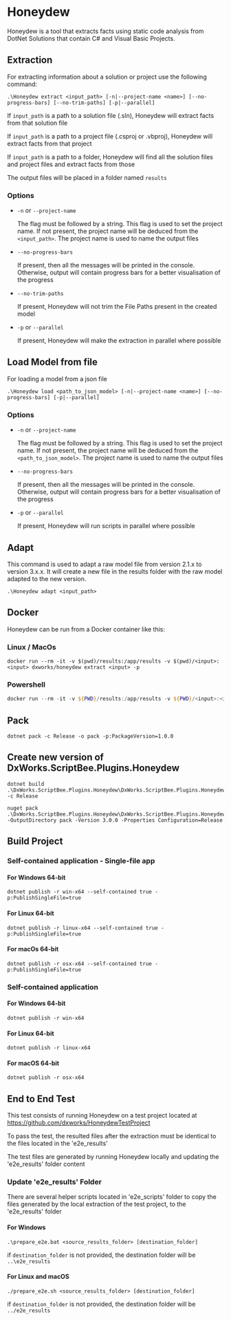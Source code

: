 ﻿# Honeydew

Honeydew is a tool that extracts facts using static code analysis from DotNet Solutions that contain C# and Visual Basic
Projects.

## Extraction

For extracting information about a solution or project use the following command:

```
.\Honeydew extract <input_path> [-n|--project-name <name>] [--no-progress-bars] [--no-trim-paths] [-p|--parallel]
```

If `input_path` is a path to a solution file (.sln), Honeydew will extract facts from that solution file

If `input_path` is a path to a project file (.csproj or .vbproj), Honeydew will extract facts from that project

If `input_path` is a path to a folder, Honeydew will find all the solution files and project files and extract facts
from those

The output files will be placed in a folder named `results`

### Options

- `-n` or `--project-name`

  The flag must be followed by a string. This flag is used to set the project name. If not present, the project name
  will be deduced from the `<input_path>`. The project name is used to name the output files


- `--no-progress-bars`

  If present, then all the messages will be printed in the console. Otherwise, output will contain progress bars for a
  better visualisation of the progress


- `--no-trim-paths`

  If present, Honeydew will not trim the File Paths present in the created model


- `-p` or `--parallel`

  If present, Honeydew will make the extraction in parallel where possible

## Load Model from file

For loading a model from a json file

```
.\Honeydew load <path_to_json_model> [-n|--project-name <name>] [--no-progress-bars] [-p|--parallel]
```

### Options

- `-n` or `--project-name`

  The flag must be followed by a string. This flag is used to set the project name. If not present, the project name
  will be deduced from the `<path_to_json_model>`. The project name is used to name the output files


- `--no-progress-bars`

  If present, then all the messages will be printed in the console. Otherwise, output will contain progress bars for a
  better visualisation of the progress


- `-p` or `--parallel`

  If present, Honeydew will run scripts in parallel where possible

## Adapt

This command is used to adapt a raw model file from version 2.1.x to version 3.x.x.
It will create a new file in the results folder with the raw model adapted to the new version.

```
.\Honeydew adapt <input_path>
```

## Docker

Honeydew can be run from a Docker container like this:

### Linux / MacOs

```shell
docker run --rm -it -v $(pwd)/results:/app/results -v $(pwd)/<input>:<input> dxworks/honeydew extract <input> -p
```

### Powershell

```powershell
docker run --rm -it -v ${PWD}/results:/app/results -v ${PWD}/<input>:<input> dxworks/honeydew extract <input> -p
```

## Pack

```shell
dotnet pack -c Release -o pack -p:PackageVersion=1.0.0
```

## Create new version of DxWorks.ScriptBee.Plugins.Honeydew

```shell
dotnet build .\DxWorks.ScriptBee.Plugins.Honeydew\DxWorks.ScriptBee.Plugins.Honeydew.csproj -c Release
````

```shell
nuget pack .\DxWorks.ScriptBee.Plugins.Honeydew\DxWorks.ScriptBee.Plugins.Honeydew.csproj.nuspec -OutputDirectory pack -Version 3.0.0 -Properties Configuration=Release
```

## Build Project

### Self-contained application - Single-file app

#### For Windows 64-bit

```
dotnet publish -r win-x64 --self-contained true -p:PublishSingleFile=true 
```

#### For Linux 64-bit

```
dotnet publish -r linux-x64 --self-contained true -p:PublishSingleFile=true 
```

#### For macOs 64-bit

```
dotnet publish -r osx-x64 --self-contained true -p:PublishSingleFile=true 
```

### Self-contained application

#### For Windows 64-bit

```
dotnet publish -r win-x64
```

#### For Linux 64-bit

```
dotnet publish -r linux-x64
```

#### For macOS 64-bit

```
dotnet publish -r osx-x64
```

## End to End Test

This test consists of running Honeydew on a test project located at https://github.com/dxworks/HoneydewTestProject

To pass the test, the resulted files after the extraction must be identical to the files located in the 'e2e_results'

The test files are generated by running Honeydew locally and updating the 'e2e_results' folder content

### Update 'e2e_results' Folder

There are several helper scripts located in 'e2e_scripts' folder to copy the files generated by the local extraction of
the test project, to the 'e2e_results' folder

#### For Windows

```
.\prepare_e2e.bat <source_results_folder> [destination_folder]
```

if `destination_folder` is not provided, the destination folder will be `..\e2e_results`

#### For Linux and macOS

```
./prepare_e2e.sh <source_results_folder> [destination_folder]
```

if `destination_folder` is not provided, the destination folder will be `../e2e_results`
